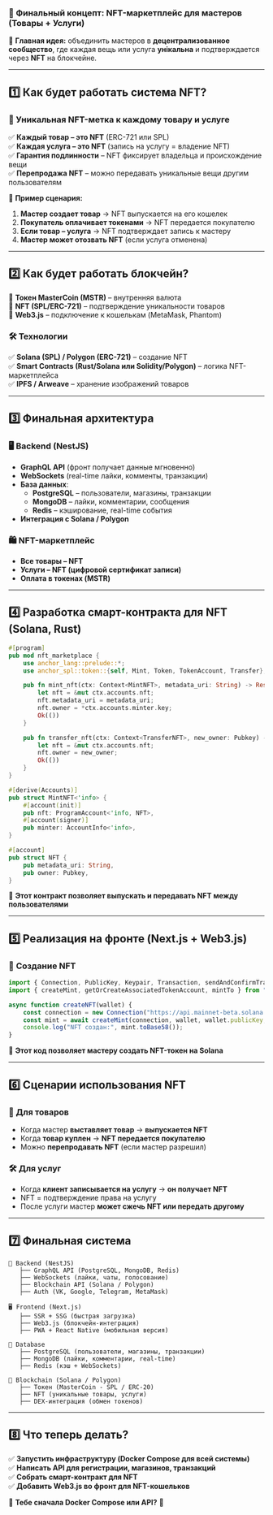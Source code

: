 ### **🚀 Финальный концепт: NFT-маркетплейс для мастеров (Товары + Услуги)**

🔹 **Главная идея:** объединить мастеров в **децентрализованное сообщество**, где каждая вещь или услуга **унікальна** и подтверждается через **NFT** на блокчейне.

---

## **1️⃣ Как будет работать система NFT?**

### **🔗 Уникальная NFT-метка к каждому товару и услуге**

✅ **Каждый товар – это NFT** (ERC-721 или SPL)\
✅ **Каждая услуга – это NFT** (запись на услугу = владение NFT)\
✅ **Гарантия подлинности** – NFT фиксирует владельца и происхождение вещи\
✅ **Перепродажа NFT** – можно передавать уникальные вещи другим пользователям

📌 **Пример сценария:**

1. **Мастер создает товар** → NFT выпускается на его кошелек
2. **Покупатель оплачивает токенами** → NFT передается покупателю
3. **Если товар – услуга** → NFT подтверждает запись к мастеру
4. **Мастер может отозвать NFT** (если услуга отменена)

---

## **2️⃣ Как будет работать блокчейн?**

🔹 **Токен MasterCoin (MSTR)** – внутренняя валюта\
🔹 **NFT (SPL/ERC-721)** – подтверждение уникальности товаров\
🔹 **Web3.js** – подключение к кошелькам (MetaMask, Phantom)

### **🛠 Технологии**

✅ **Solana (SPL) / Polygon (ERC-721)** – создание NFT\
✅ **Smart Contracts (Rust/Solana или Solidity/Polygon)** – логика NFT-маркетплейса\
✅ **IPFS / Arweave** – хранение изображений товаров

---

## **3️⃣ Финальная архитектура**

### **🖥 Backend (NestJS)**

- **GraphQL API** (фронт получает данные мгновенно)
- **WebSockets** (real-time лайки, комменты, транзакции)
- **База данных**:
  - **PostgreSQL** – пользователи, магазины, транзакции
  - **MongoDB** – лайки, комментарии, сообщения
  - **Redis** – кэширование, real-time события
- **Интеграция с Solana / Polygon**

### **🛍 NFT-маркетплейс**

- **Все товары – NFT**
- **Услуги – NFT (цифровой сертификат записи)**
- **Оплата в токенах (MSTR)**

---

## **4️⃣ Разработка смарт-контракта для NFT (Solana, Rust)**

```rust
#[program]
pub mod nft_marketplace {
    use anchor_lang::prelude::*;
    use anchor_spl::token::{self, Mint, Token, TokenAccount, Transfer};

    pub fn mint_nft(ctx: Context<MintNFT>, metadata_uri: String) -> Result<()> {
        let nft = &mut ctx.accounts.nft;
        nft.metadata_uri = metadata_uri;
        nft.owner = *ctx.accounts.minter.key;
        Ok(())
    }

    pub fn transfer_nft(ctx: Context<TransferNFT>, new_owner: Pubkey) -> Result<()> {
        let nft = &mut ctx.accounts.nft;
        nft.owner = new_owner;
        Ok(())
    }
}

#[derive(Accounts)]
pub struct MintNFT<'info> {
    #[account(init)]
    pub nft: ProgramAccount<'info, NFT>,
    #[account(signer)]
    pub minter: AccountInfo<'info>,
}

#[account]
pub struct NFT {
    pub metadata_uri: String,
    pub owner: Pubkey,
}
```

🔹 **Этот контракт позволяет выпускать и передавать NFT между пользователями**

---

## **5️⃣ Реализация на фронте (Next.js + Web3.js)**

### 📌 **Создание NFT**

```js
import { Connection, PublicKey, Keypair, Transaction, sendAndConfirmTransaction } from "@solana/web3.js";
import { createMint, getOrCreateAssociatedTokenAccount, mintTo } from "@solana/spl-token";

async function createNFT(wallet) {
    const connection = new Connection("https://api.mainnet-beta.solana.com");
    const mint = await createMint(connection, wallet, wallet.publicKey, null, 0);
    console.log("NFT создан:", mint.toBase58());
}
```

🔹 **Этот код позволяет мастеру создать NFT-токен на Solana**

---

## **6️⃣ Сценарии использования NFT**

### **🎨 Для товаров**

- Когда мастер **выставляет товар** → **выпускается NFT**
- Когда **товар куплен** → **NFT передается покупателю**
- Можно **перепродавать NFT** (если мастер разрешил)

### **🛠 Для услуг**

- Когда **клиент записывается на услугу** → **он получает NFT**
- NFT = подтверждение права на услугу
- После услуги мастер **может сжечь NFT или передать другому**

---

## **7️⃣ Финальная система**

```
📡 Backend (NestJS)
   ├── GraphQL API (PostgreSQL, MongoDB, Redis)
   ├── WebSockets (лайки, чаты, голосование)
   ├── Blockchain API (Solana / Polygon)
   ├── Auth (VK, Google, Telegram, MetaMask)

🖥 Frontend (Next.js)
   ├── SSR + SSG (быстрая загрузка)
   ├── Web3.js (блокчейн-интеграция)
   ├── PWA + React Native (мобильная версия)

💾 Database
   ├── PostgreSQL (пользователи, магазины, транзакции)
   ├── MongoDB (лайки, комментарии, real-time)
   ├── Redis (кэш + WebSockets)

🔗 Blockchain (Solana / Polygon)
   ├── Токен (MasterCoin - SPL / ERC-20)
   ├── NFT (уникальные товары, услуги)
   ├── DEX-интеграция (обмен токенов)
```

---

## **8️⃣ Что теперь делать?**

✅ **Запустить инфраструктуру (Docker Compose для всей системы)**\
✅ **Написать API для регистрации, магазинов, транзакций**\
✅ **Собрать смарт-контракт для NFT**\
✅ **Добавить Web3.js во фронт для NFT-кошельков**

📌 **Тебе сначала Docker Compose или API?** 🚀
